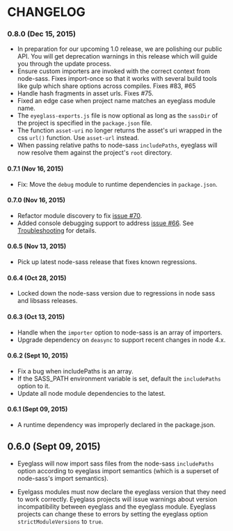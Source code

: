 # CHANGELOG

### 0.8.0 (Dec 15, 2015)

* In preparation for our upcoming 1.0 release, we are polishing our
  public API.  You will get deprecation warnings in this release which
  will guide you through the update process.
* Ensure custom importers are invoked with the correct context from
  node-sass. Fixes import-once so that it works with several build tools
  like gulp which share options across compiles. Fixes #83, #65
* Handle hash fragments in asset urls. Fixes #75.
* Fixed an edge case when project name matches an eyeglass module name.
* The `eyeglass-exports.js` file is now optional as long as the
  `sassDir` of the project is specified in the `package.json` file.
* The function `asset-uri` no longer returns the asset's uri wrapped in
  the css `url()` function. Use `asset-url` instead.
* When passing relative paths to node-sass `includePaths`, eyeglass will
  now resolve them against the project's `root` directory.

#### 0.7.1 (Nov 16, 2015)

* Fix: Move the `debug` module to runtime dependencies in `package.json`.

#### 0.7.0 (Nov 16, 2015)

* Refactor module discovery to fix [issue #70](https://github.com/sass-eyeglass/eyeglass/issues/70).
* Added console debugging support to address [issue #66](https://github.com/sass-eyeglass/eyeglass/issues/66).
  See [Troubleshooting](TROUBLESHOOTING.md) for details.

#### 0.6.5 (Nov 13, 2015)

* Pick up latest node-sass release that fixes known regressions.

#### 0.6.4 (Oct 28, 2015)

* Locked down the node-sass version due to regressions in node sass and
  libsass releases.

#### 0.6.3 (Oct 13, 2015)

* Handle when the `importer` option to node-sass is an array of
  importers.
* Upgrade dependency on `deasync` to support recent changes in node 4.x.

#### 0.6.2 (Sept 10, 2015)

* Fix a bug when includePaths is an array.
* If the SASS_PATH environment variable is set, default the
  `includePaths` option to it.
* Update all node module dependencies to the latest.

#### 0.6.1 (Sept 09, 2015)

* A runtime dependency was improperly declared in the package.json.

## 0.6.0 (Sept 09, 2015)

* Eyeglass will now import sass files from the node-sass `includePaths` option
  according to eyeglass import semantics (which is a superset of
  node-sass's import semantics).

* Eyelgass modules must now declare the eyeglass version that they need
  to work correctly. Eyeglass projects will issue warnings about
  version incompatibility between eyeglass and the eyeglass module.
  Eyeglass projects can change these to errors by setting
  the eyeglass option `strictModuleVersions` to `true`.
